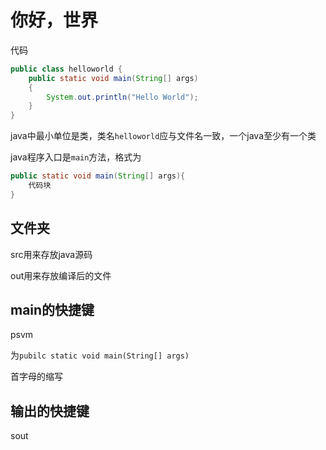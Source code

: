 # 你好，世界

代码

```java
public class helloworld {
    public static void main(String[] args)
    {
        System.out.println("Hello World");
    }
}
```

java中最小单位是类，类名```helloworld```应与文件名一致，一个java至少有一个类

java程序入口是```main```方法，格式为

```java
public static void main(String[] args){
    代码块
}
```

## 文件夹

src用来存放java源码

out用来存放编译后的文件

## main的快捷键

psvm

为```pubilc static void main(String[] args)```

首字母的缩写

## 输出的快捷键

sout

